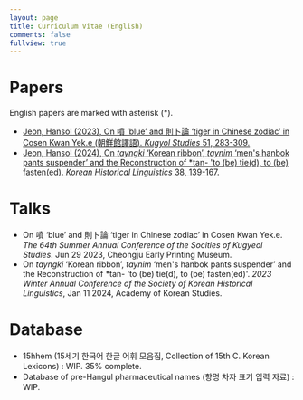 ```yaml
---
layout: page
title: Curriculum Vitae (English)
comments: false
fullview: true
---
```

# Papers
English papers are marked with asterisk (\*).
- [Jeon, Hansol (2023), On 噴 ‘blue’ and 則卜論 ‘tiger in Chinese zodiac’ in Cosen Kwan Yek.e (朝鮮館譯語). *Kugyol Studies* 51, 283-309.](http://journal.kstudy.com/service-journal/view.asp?code=Y2xpZW50S2V5JTNEMjEwMCUyNlBkZk9LJTNEVHJ1ZSUyNnNvcnRUeXBlJTNEMCUyNmxhbmdUeXBlJTNES09SJTI2ZGVmYXVsdFB1YmtleSUzRA==&clientKey=2100&curPage=1&pageScale=10&searchType=1&totCate=&totText=&pubKey=10007&pubYear=2023&pubVN=51@0&detailKEYN=4039242)
- [Jeon, Hansol (2024), On *tayngki* ‘Korean ribbon’, *taynim* ‘men's hanbok pants suspender’ and the Reconstruction of \*tan- 'to (be) tie(d), to (be) fasten(ed). *Korean Historical Linguistics* 38, 139-167.](http://www.gugeosa.or.kr/html/sub0201.html?pageNm=article&journal=1&code=446187&issue=33917&Page=1&year=2024)

# Talks
- On 噴 ‘blue’ and 則卜論 ‘tiger in Chinese zodiac’ in Cosen Kwan Yek.e. *The 64th Summer Annual Conference of the Socities of Kugyeol Studies*. Jun 29 2023, Cheongju Early Printing Museum.
- On *tayngki* ‘Korean ribbon’, *taynim* ‘men's hanbok pants suspender’ and the Reconstruction of \*tan- 'to (be) tie(d), to (be) fasten(ed)'. *2023 Winter Annual Conference of the Society of Korean Historical Linguistics*, Jan 11 2024, Academy of Korean Studies.

# Database
- 15hhem (15세기 한국어 한글 어휘 모음집, Collection of 15th C. Korean Lexicons) : WIP. 35% complete.
- Database of pre-Hangul pharmaceutical names (향명 차자 표기 입력 자료) : WIP.